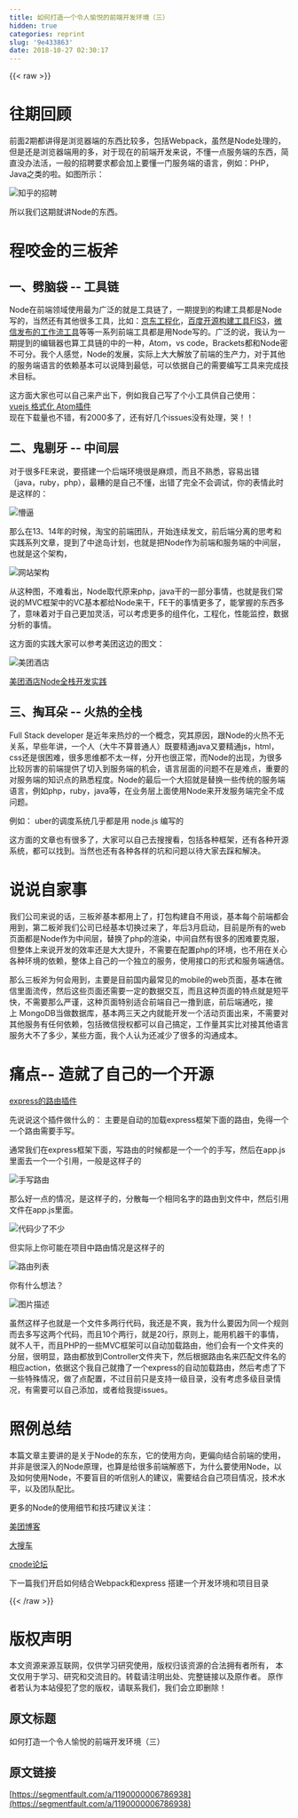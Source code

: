```yaml
---
title: 如何打造一个令人愉悦的前端开发环境（三）
hidden: true
categories: reprint
slug: '9e433863'
date: 2018-10-27 02:30:17
---
```


{{< raw >}}
<h1 id="articleHeader0">&#x5F80;&#x671F;&#x56DE;&#x987E;</h1><p>&#x524D;&#x9762;2&#x671F;&#x90FD;&#x8BB2;&#x5F97;&#x662F;&#x6D4F;&#x89C8;&#x5668;&#x7AEF;&#x7684;&#x4E1C;&#x897F;&#x6BD4;&#x8F83;&#x591A;&#xFF0C;&#x5305;&#x62EC;Webpack&#xFF0C;&#x867D;&#x7136;&#x662F;Node&#x5904;&#x7406;&#x7684;&#xFF0C;&#x4F46;&#x662F;&#x8FD8;&#x662F;&#x6D4F;&#x89C8;&#x5668;&#x7AEF;&#x7528;&#x7684;&#x591A;&#xFF0C;&#x5BF9;&#x4E8E;&#x73B0;&#x5728;&#x7684;&#x524D;&#x7AEF;&#x5F00;&#x53D1;&#x6765;&#x8BF4;&#xFF0C;&#x4E0D;&#x61C2;&#x4E00;&#x70B9;&#x670D;&#x52A1;&#x7AEF;&#x7684;&#x4E1C;&#x897F;&#xFF0C;&#x7B80;&#x76F4;&#x6CA1;&#x529E;&#x6CD5;&#x6D3B;&#xFF0C;&#x4E00;&#x822C;&#x7684;&#x62DB;&#x8058;&#x8981;&#x6C42;&#x90FD;&#x4F1A;&#x52A0;&#x4E0A;&#x8981;&#x61C2;&#x4E00;&#x95E8;&#x670D;&#x52A1;&#x7AEF;&#x7684;&#x8BED;&#x8A00;&#xFF0C;&#x4F8B;&#x5982;&#xFF1A;PHP&#xFF0C;Java&#x4E4B;&#x7C7B;&#x7684;&#x5566;&#x3002;&#x5982;&#x56FE;&#x6240;&#x793A;&#xFF1A;</p><p><span class="img-wrap"><img data-src="/img/bVCDKg" src="https://static.alili.tech/img/bVCDKg" alt="&#x77E5;&#x4E4E;&#x7684;&#x62DB;&#x8058;" title="&#x77E5;&#x4E4E;&#x7684;&#x62DB;&#x8058;" style="cursor:pointer;display:inline"></span></p><p>&#x6240;&#x4EE5;&#x6211;&#x4EEC;&#x8FD9;&#x671F;&#x5C31;&#x8BB2;Node&#x7684;&#x4E1C;&#x897F;&#x3002;</p><h1 id="articleHeader1">&#x7A0B;&#x54AC;&#x91D1;&#x7684;&#x4E09;&#x677F;&#x65A7;</h1><h2 id="articleHeader2">&#x4E00;&#x3001;&#x5288;&#x8111;&#x888B; -- &#x5DE5;&#x5177;&#x94FE;</h2><p>Node&#x5728;&#x524D;&#x7AEF;&#x9886;&#x57DF;&#x4F7F;&#x7528;&#x6700;&#x4E3A;&#x5E7F;&#x6CDB;&#x7684;&#x5C31;&#x662F;&#x5DE5;&#x5177;&#x94FE;&#x4E86;&#xFF0C;&#x4E00;&#x671F;&#x63D0;&#x5230;&#x7684;&#x6784;&#x5EFA;&#x5DE5;&#x5177;&#x90FD;&#x662F;Node&#x5199;&#x7684;&#xFF0C;&#x5F53;&#x7136;&#x8FD8;&#x6709;&#x5176;&#x4ED6;&#x5F88;&#x591A;&#x5DE5;&#x5177;&#xFF0C;&#x6BD4;&#x5982;&#xFF1A;<a href="http://gold.xitu.io/entry/57036507c4c97100591eb51e" rel="nofollow noreferrer" target="_blank">&#x4EAC;&#x4E1C;&#x5DE5;&#x7A0B;&#x5316;</a>&#xFF0C;<a href="http://fex-team.github.io/fis3/" rel="nofollow noreferrer" target="_blank">&#x767E;&#x5EA6;&#x5F00;&#x6E90;&#x6784;&#x5EFA;&#x5DE5;&#x5177;FIS3</a>&#xFF0C;<a href="https://weflow.io/" rel="nofollow noreferrer" target="_blank">&#x5FAE;&#x4FE1;&#x53D1;&#x5E03;&#x7684;&#x5DE5;&#x4F5C;&#x6D41;&#x5DE5;&#x5177;</a>&#x7B49;&#x7B49;&#x4E00;&#x7CFB;&#x5217;&#x524D;&#x7AEF;&#x5DE5;&#x5177;&#x90FD;&#x662F;&#x7528;Node&#x5199;&#x7684;&#x3002;&#x5E7F;&#x6CDB;&#x7684;&#x8BF4;&#xFF0C;&#x6211;&#x8BA4;&#x4E3A;&#x4E00;&#x671F;&#x63D0;&#x5230;&#x7684;&#x7F16;&#x8F91;&#x5668;&#x4E5F;&#x7B97;&#x5DE5;&#x5177;&#x94FE;&#x7684;&#x4E2D;&#x7684;&#x4E00;&#x79CD;&#xFF0C;Atom&#xFF0C;vs code&#xFF0C;Brackets&#x90FD;&#x548C;Node&#x5BC6;&#x4E0D;&#x53EF;&#x5206;&#x3002;&#x6211;&#x4E2A;&#x4EBA;&#x611F;&#x89C9;&#xFF0C;Node&#x7684;&#x53D1;&#x5C55;&#xFF0C;&#x5B9E;&#x9645;&#x4E0A;&#x5927;&#x5927;&#x89E3;&#x653E;&#x4E86;&#x524D;&#x7AEF;&#x7684;&#x751F;&#x4EA7;&#x529B;&#xFF0C;&#x5BF9;&#x4E8E;&#x5176;&#x4ED6;&#x7684;&#x670D;&#x52A1;&#x7AEF;&#x8BED;&#x8A00;&#x7684;&#x4F9D;&#x8D56;&#x57FA;&#x672C;&#x53EF;&#x4EE5;&#x8BF4;&#x964D;&#x5230;&#x6700;&#x4F4E;&#xFF0C;&#x53EF;&#x4EE5;&#x4F9D;&#x636E;&#x81EA;&#x5DF1;&#x7684;&#x9700;&#x8981;&#x7F16;&#x5199;&#x5DE5;&#x5177;&#x6765;&#x5B8C;&#x6210;&#x6280;&#x672F;&#x76EE;&#x6807;&#x3002;</p><p>&#x8FD9;&#x65B9;&#x9762;&#x5927;&#x5BB6;&#x4E5F;&#x53EF;&#x4EE5;&#x81EA;&#x5DF1;&#x6765;&#x4EA7;&#x51FA;&#x4E0B;&#xFF0C;&#x4F8B;&#x5982;&#x6211;&#x81EA;&#x5DF1;&#x5199;&#x4E86;&#x4E2A;&#x5C0F;&#x5DE5;&#x5177;&#x4F9B;&#x81EA;&#x5DF1;&#x4F7F;&#x7528;&#xFF1A;<br><a href="https://atom.io/packages/vue-format" rel="nofollow noreferrer" target="_blank">vuejs &#x683C;&#x5F0F;&#x5316; Atom&#x63D2;&#x4EF6;</a><br>&#x73B0;&#x5728;&#x4E0B;&#x8F7D;&#x91CF;&#x4E5F;&#x4E0D;&#x9519;&#xFF0C;&#x6709;2000&#x591A;&#x4E86;&#xFF0C;&#x8FD8;&#x6709;&#x597D;&#x51E0;&#x4E2A;issues&#x6CA1;&#x6709;&#x5904;&#x7406;&#xFF0C;&#x54ED;&#xFF01;&#xFF01;</p><h2 id="articleHeader3">&#x4E8C;&#x3001;&#x9B3C;&#x5254;&#x7259; -- &#x4E2D;&#x95F4;&#x5C42;</h2><p>&#x5BF9;&#x4E8E;&#x5F88;&#x591A;FE&#x6765;&#x8BF4;&#xFF0C;&#x8981;&#x642D;&#x5EFA;&#x4E00;&#x4E2A;&#x540E;&#x7AEF;&#x73AF;&#x5883;&#x5F88;&#x662F;&#x9EBB;&#x70E6;&#xFF0C;&#x800C;&#x4E14;&#x4E0D;&#x719F;&#x6089;&#xFF0C;&#x5BB9;&#x6613;&#x51FA;&#x9519;&#xFF08;java&#xFF0C;ruby&#xFF0C;php&#xFF09;&#xFF0C;&#x6700;&#x7CDF;&#x7684;&#x662F;&#x81EA;&#x5DF1;&#x4E0D;&#x61C2;&#xFF0C;&#x51FA;&#x9519;&#x4E86;&#x5B8C;&#x5168;&#x4E0D;&#x4F1A;&#x8C03;&#x8BD5;&#xFF0C;&#x4F60;&#x7684;&#x8868;&#x60C5;&#x6B64;&#x65F6;&#x662F;&#x8FD9;&#x6837;&#x7684;&#xFF1A;</p><p><span class="img-wrap"><img data-src="/img/bVCDKm" src="https://static.alili.tech/img/bVCDKm" alt="&#x61F5;&#x903C;" title="&#x61F5;&#x903C;" style="cursor:pointer;display:inline"></span></p><p>&#x90A3;&#x4E48;&#x5728;13&#x3001;14&#x5E74;&#x7684;&#x65F6;&#x5019;&#xFF0C;&#x6DD8;&#x5B9D;&#x7684;&#x524D;&#x7AEF;&#x56E2;&#x961F;&#xFF0C;&#x5F00;&#x59CB;&#x8FDE;&#x7EED;&#x53D1;&#x6587;&#xFF0C;&#x524D;&#x540E;&#x7AEF;&#x5206;&#x79BB;&#x7684;&#x601D;&#x8003;&#x548C;&#x5B9E;&#x8DF5;&#x7CFB;&#x5217;&#x6587;&#x7AE0;&#xFF0C;&#x63D0;&#x5230;&#x4E86;&#x4E2D;&#x9014;&#x5C9B;&#x8BA1;&#x5212;&#xFF0C;&#x4E5F;&#x5C31;&#x662F;&#x628A;Node&#x4F5C;&#x4E3A;&#x524D;&#x7AEF;&#x548C;&#x670D;&#x52A1;&#x7AEF;&#x7684;&#x4E2D;&#x95F4;&#x5C42;&#xFF0C;&#x4E5F;&#x5C31;&#x662F;&#x8FD9;&#x4E2A;&#x67B6;&#x6784;&#xFF0C;</p><p><span class="img-wrap"><img data-src="/img/bVCDKy" src="https://static.alili.tech/img/bVCDKy" alt="&#x7F51;&#x7AD9;&#x67B6;&#x6784;" title="&#x7F51;&#x7AD9;&#x67B6;&#x6784;" style="cursor:pointer;display:inline"></span></p><p>&#x4ECE;&#x8FD9;&#x79CD;&#x56FE;&#xFF0C;&#x4E0D;&#x96BE;&#x770B;&#x51FA;&#xFF0C;Node&#x53D6;&#x4EE3;&#x539F;&#x6765;php&#xFF0C;java&#x5E72;&#x7684;&#x4E00;&#x90E8;&#x5206;&#x4E8B;&#x60C5;&#xFF0C;&#x4E5F;&#x5C31;&#x662F;&#x6211;&#x4EEC;&#x5E38;&#x8BF4;&#x7684;MVC&#x6846;&#x67B6;&#x4E2D;&#x7684;VC&#x57FA;&#x672C;&#x90FD;&#x7ED9;Node&#x6765;&#x5E72;&#xFF0C;FE&#x5E72;&#x7684;&#x4E8B;&#x60C5;&#x66F4;&#x591A;&#x4E86;&#xFF0C;&#x80FD;&#x638C;&#x63E1;&#x7684;&#x4E1C;&#x897F;&#x591A;&#x4E86;&#xFF0C;&#x610F;&#x5473;&#x7740;&#x5BF9;&#x4E8E;&#x81EA;&#x5DF1;&#x66F4;&#x52A0;&#x7075;&#x6D3B;&#xFF0C;&#x53EF;&#x4EE5;&#x8003;&#x8651;&#x66F4;&#x591A;&#x7684;&#x7EC4;&#x4EF6;&#x5316;&#xFF0C;&#x5DE5;&#x7A0B;&#x5316;&#xFF0C;&#x6027;&#x80FD;&#x76D1;&#x63A7;&#xFF0C;&#x6570;&#x636E;&#x5206;&#x6790;&#x7684;&#x4E8B;&#x60C5;&#x3002;</p><p>&#x8FD9;&#x65B9;&#x9762;&#x7684;&#x5B9E;&#x8DF5;&#x5927;&#x5BB6;&#x53EF;&#x4EE5;&#x53C2;&#x8003;&#x7F8E;&#x56E2;&#x8FD9;&#x8FB9;&#x7684;&#x56FE;&#x6587;&#xFF1A;</p><p><span class="img-wrap"><img data-src="/img/bVCDKA" src="https://static.alili.tech/img/bVCDKA" alt="&#x7F8E;&#x56E2;&#x9152;&#x5E97;" title="&#x7F8E;&#x56E2;&#x9152;&#x5E97;" style="cursor:pointer"></span></p><p><a href="http://tech.meituan.com/node-fullstack-development-practice.html" rel="nofollow noreferrer" target="_blank">&#x7F8E;&#x56E2;&#x9152;&#x5E97;Node&#x5168;&#x6808;&#x5F00;&#x53D1;&#x5B9E;&#x8DF5;</a></p><h2 id="articleHeader4">&#x4E09;&#x3001;&#x638F;&#x8033;&#x6735; -- &#x706B;&#x70ED;&#x7684;&#x5168;&#x6808;</h2><p>Full Stack developer &#x662F;&#x8FD1;&#x5E74;&#x6765;&#x70ED;&#x7092;&#x7684;&#x4E00;&#x4E2A;&#x6982;&#x5FF5;&#xFF0C;&#x7A76;&#x5176;&#x539F;&#x56E0;&#xFF0C;&#x8DDF;Node&#x7684;&#x706B;&#x70ED;&#x4E0D;&#x65E0;&#x5173;&#x7CFB;&#xFF0C;&#x65E9;&#x4E9B;&#x5E74;&#x8BB2;&#xFF0C;&#x4E00;&#x4E2A;&#x4EBA;&#xFF08;&#x5927;&#x725B;&#x4E0D;&#x7B97;&#x666E;&#x901A;&#x4EBA;&#xFF09;&#x65E2;&#x8981;&#x7CBE;&#x901A;java&#x53C8;&#x8981;&#x7CBE;&#x901A;js&#xFF0C;html&#xFF0C;css&#x8FD8;&#x662F;&#x5F88;&#x56F0;&#x96BE;&#xFF0C;&#x5F88;&#x591A;&#x601D;&#x7EF4;&#x90FD;&#x4E0D;&#x592A;&#x4E00;&#x6837;&#xFF0C;&#x5206;&#x5F00;&#x4E5F;&#x5F88;&#x6B63;&#x5E38;&#xFF0C;&#x800C;Node&#x7684;&#x51FA;&#x73B0;&#xFF0C;&#x4E3A;&#x5F88;&#x591A;&#x6BD4;&#x8F83;&#x5389;&#x5BB3;&#x7684;&#x524D;&#x7AEF;&#x63D0;&#x4F9B;&#x4E86;&#x5207;&#x5165;&#x5230;&#x670D;&#x52A1;&#x7AEF;&#x7684;&#x673A;&#x4F1A;&#xFF0C;&#x8BED;&#x8A00;&#x5C42;&#x9762;&#x7684;&#x95EE;&#x9898;&#x4E0D;&#x5728;&#x662F;&#x96BE;&#x70B9;&#xFF0C;&#x91CD;&#x8981;&#x7684;&#x5BF9;&#x670D;&#x52A1;&#x7AEF;&#x7684;&#x77E5;&#x8BC6;&#x70B9;&#x7684;&#x719F;&#x6089;&#x7A0B;&#x5EA6;&#x3002;Node&#x7684;&#x6700;&#x540E;&#x4E00;&#x4E2A;&#x5927;&#x62DB;&#x5C31;&#x662F;&#x66FF;&#x6362;&#x4E00;&#x4E9B;&#x4F20;&#x7EDF;&#x7684;&#x670D;&#x52A1;&#x7AEF;&#x8BED;&#x8A00;&#xFF0C;&#x4F8B;&#x5982;php&#xFF0C;ruby&#xFF0C;java&#x7B49;&#xFF0C;&#x5728;&#x4E1A;&#x52A1;&#x5C42;&#x4E0A;&#x9762;&#x4F7F;&#x7528;Node&#x6765;&#x5F00;&#x53D1;&#x670D;&#x52A1;&#x7AEF;&#x5B8C;&#x5168;&#x4E0D;&#x6210;&#x95EE;&#x9898;&#x3002;</p><p>&#x4F8B;&#x5982;&#xFF1A; uber&#x7684;&#x8C03;&#x5EA6;&#x7CFB;&#x7EDF;&#x51E0;&#x4E4E;&#x90FD;&#x662F;&#x7528; node.js &#x7F16;&#x5199;&#x7684;</p><p>&#x8FD9;&#x65B9;&#x9762;&#x7684;&#x6587;&#x7AE0;&#x4E5F;&#x6709;&#x5F88;&#x591A;&#x4E86;&#xFF0C;&#x5927;&#x5BB6;&#x53EF;&#x4EE5;&#x81EA;&#x5DF1;&#x53BB;&#x641C;&#x641C;&#x770B;&#xFF0C;&#x5305;&#x62EC;&#x5404;&#x79CD;&#x6846;&#x67B6;&#xFF0C;&#x8FD8;&#x6709;&#x5404;&#x79CD;&#x5F00;&#x6E90;&#x7CFB;&#x7EDF;&#xFF0C;&#x90FD;&#x53EF;&#x4EE5;&#x627E;&#x5230;&#x3002;&#x5F53;&#x7136;&#x4E5F;&#x8FD8;&#x6709;&#x5404;&#x79CD;&#x5404;&#x6837;&#x7684;&#x5751;&#x548C;&#x95EE;&#x9898;&#x4EE5;&#x5F85;&#x5927;&#x5BB6;&#x53BB;&#x8E29;&#x548C;&#x89E3;&#x51B3;&#x3002;</p><h1 id="articleHeader5">&#x8BF4;&#x8BF4;&#x81EA;&#x5BB6;&#x4E8B;</h1><p>&#x6211;&#x4EEC;&#x516C;&#x53F8;&#x6765;&#x8BF4;&#x7684;&#x8BDD;&#xFF0C;&#x4E09;&#x677F;&#x65A7;&#x57FA;&#x672C;&#x90FD;&#x7528;&#x4E0A;&#x4E86;&#xFF0C;&#x6253;&#x5305;&#x6784;&#x5EFA;&#x81EA;&#x4E0D;&#x7528;&#x8C08;&#xFF0C;&#x57FA;&#x672C;&#x6BCF;&#x4E2A;&#x524D;&#x7AEF;&#x90FD;&#x4F1A;&#x7528;&#x5230;&#xFF0C;&#x7B2C;&#x4E8C;&#x677F;&#x65A7;&#x6211;&#x4EEC;&#x516C;&#x53F8;&#x5DF2;&#x7ECF;&#x57FA;&#x672C;&#x5207;&#x6362;&#x8FC7;&#x6765;&#x4E86;&#xFF0C;&#x5E74;&#x540E;3&#x6708;&#x542F;&#x52A8;&#xFF0C;&#x76EE;&#x524D;&#x662F;&#x6240;&#x6709;&#x7684;web&#x9875;&#x9762;&#x90FD;&#x662F;Node&#x4F5C;&#x4E3A;&#x4E2D;&#x95F4;&#x5C42;&#xFF0C;&#x66FF;&#x6362;&#x4E86;php&#x7684;&#x6E32;&#x67D3;&#xFF0C;&#x4E2D;&#x95F4;&#x81EA;&#x7136;&#x6709;&#x5F88;&#x591A;&#x7684;&#x56F0;&#x96BE;&#x8981;&#x514B;&#x670D;&#xFF0C;&#x4F46;&#x6574;&#x4F53;&#x4E0A;&#x6765;&#x8BF4;&#x5F00;&#x53D1;&#x7684;&#x6548;&#x7387;&#x8FD8;&#x662F;&#x5927;&#x5927;&#x63D0;&#x5347;&#xFF0C;&#x4E0D;&#x9700;&#x8981;&#x5728;&#x914D;&#x7F6E;php&#x7684;&#x73AF;&#x5883;&#xFF0C;&#x4E5F;&#x4E0D;&#x7528;&#x5728;&#x5173;&#x5FC3;&#x5404;&#x79CD;&#x73AF;&#x5883;&#x7684;&#x4F9D;&#x8D56;&#xFF0C;&#x6574;&#x4F53;&#x4E0A;&#x81EA;&#x5DF1;&#x7684;&#x4E00;&#x4E2A;&#x72EC;&#x7ACB;&#x7684;&#x670D;&#x52A1;&#xFF0C;&#x4F7F;&#x7528;&#x63A5;&#x53E3;&#x7684;&#x5F62;&#x5F0F;&#x548C;&#x670D;&#x52A1;&#x7AEF;&#x901A;&#x4FE1;&#x3002;</p><p>&#x90A3;&#x4E48;&#x4E09;&#x677F;&#x65A7;&#x4E3A;&#x4F55;&#x4F1A;&#x7528;&#x5230;&#xFF0C;&#x4E3B;&#x8981;&#x662F;&#x76EE;&#x524D;&#x56FD;&#x5185;&#x6700;&#x5E38;&#x89C1;&#x7684;mobile&#x7684;web&#x9875;&#x9762;&#xFF0C;&#x57FA;&#x672C;&#x5728;&#x5FAE;&#x4FE1;&#x91CC;&#x9762;&#x6D41;&#x4F20;&#xFF0C;&#x7136;&#x540E;&#x8FD9;&#x4E9B;&#x9875;&#x9762;&#x8FD8;&#x9700;&#x8981;&#x4E00;&#x5B9A;&#x7684;&#x6570;&#x636E;&#x4EA4;&#x4E92;&#xFF0C;&#x800C;&#x4E14;&#x8FD9;&#x79CD;&#x9875;&#x9762;&#x7684;&#x7279;&#x70B9;&#x5C31;&#x662F;&#x77ED;&#x5E73;&#x5FEB;&#xFF0C;&#x4E0D;&#x9700;&#x8981;&#x90A3;&#x4E48;&#x4E25;&#x8C28;&#xFF0C;&#x8FD9;&#x79CD;&#x9875;&#x9762;&#x7279;&#x522B;&#x9002;&#x5408;&#x524D;&#x7AEF;&#x81EA;&#x5DF1;&#x4E00;&#x64B8;&#x5230;&#x5E95;&#xFF0C;&#x524D;&#x540E;&#x7AEF;&#x901A;&#x5403;&#xFF0C;&#x63A5;&#x4E0A;&#xA0;MongoDB&#x5F53;&#x505A;&#x6570;&#x636E;&#x5E93;&#xFF0C;&#x57FA;&#x672C;&#x4E24;&#x4E09;&#x5929;&#x4E4B;&#x5185;&#x5C31;&#x80FD;&#x5F00;&#x53D1;&#x4E00;&#x4E2A;&#x6D3B;&#x52A8;&#x9875;&#x9762;&#x51FA;&#x6765;&#xFF0C;&#x4E0D;&#x9700;&#x8981;&#x5BF9;&#x5176;&#x4ED6;&#x670D;&#x52A1;&#x6709;&#x4EFB;&#x4F55;&#x4F9D;&#x8D56;&#xFF0C;&#x5305;&#x62EC;&#x5FAE;&#x4FE1;&#x6388;&#x6743;&#x90FD;&#x53EF;&#x4EE5;&#x81EA;&#x5DF1;&#x641E;&#x5B9A;&#xFF0C;&#x5DE5;&#x4F5C;&#x91CF;&#x5176;&#x5B9E;&#x6BD4;&#x5BF9;&#x63A5;&#x5176;&#x4ED6;&#x8BED;&#x8A00;&#x670D;&#x52A1;&#x5927;&#x4E0D;&#x4E86;&#x591A;&#x5C11;&#xFF0C;&#x67D0;&#x4E9B;&#x65B9;&#x9762;&#xFF0C;&#x6211;&#x4E2A;&#x4EBA;&#x8BA4;&#x4E3A;&#x8FD8;&#x51CF;&#x5C11;&#x4E86;&#x5F88;&#x591A;&#x7684;&#x6C9F;&#x901A;&#x6210;&#x672C;&#x3002;</p><h1 id="articleHeader6">&#x75DB;&#x70B9;-- &#x9020;&#x5C31;&#x4E86;&#x81EA;&#x5DF1;&#x7684;&#x4E00;&#x4E2A;&#x5F00;&#x6E90;</h1><p><a href="https://www.npmjs.com/package/express-auto-router" rel="nofollow noreferrer" target="_blank">express&#x7684;&#x8DEF;&#x7531;&#x63D2;&#x4EF6;</a></p><p>&#x5148;&#x8BF4;&#x8BF4;&#x8FD9;&#x4E2A;&#x63D2;&#x4EF6;&#x505A;&#x4EC0;&#x4E48;&#x7684;&#xFF1A; &#x4E3B;&#x8981;&#x662F;&#x81EA;&#x52A8;&#x7684;&#x52A0;&#x8F7D;express&#x6846;&#x67B6;&#x4E0B;&#x9762;&#x7684;&#x8DEF;&#x7531;&#xFF0C;&#x514D;&#x5F97;&#x4E00;&#x4E2A;&#x4E00;&#x4E2A;&#x8DEF;&#x7531;&#x9700;&#x8981;&#x624B;&#x5199;&#x3002;</p><p>&#x901A;&#x5E38;&#x6211;&#x4EEC;&#x5728;express&#x6846;&#x67B6;&#x4E0B;&#x9762;&#xFF0C;&#x5199;&#x8DEF;&#x7531;&#x7684;&#x65F6;&#x5019;&#x90FD;&#x662F;&#x4E00;&#x4E2A;&#x4E00;&#x4E2A;&#x7684;&#x624B;&#x5199;&#xFF0C;&#x7136;&#x540E;&#x5728;app.js&#x91CC;&#x9762;&#x53BB;&#x4E00;&#x4E2A;&#x4E00;&#x4E2A;&#x5F15;&#x7528;&#xFF0C;&#x4E00;&#x822C;&#x662F;&#x8FD9;&#x6837;&#x5B50;&#x7684;</p><p><span class="img-wrap"><img data-src="/img/bVCDKH" src="https://static.alili.tech/img/bVCDKH" alt="&#x624B;&#x5199;&#x8DEF;&#x7531;" title="&#x624B;&#x5199;&#x8DEF;&#x7531;" style="cursor:pointer;display:inline"></span></p><p>&#x90A3;&#x4E48;&#x597D;&#x4E00;&#x70B9;&#x7684;&#x60C5;&#x51B5;&#xFF0C;&#x662F;&#x8FD9;&#x6837;&#x5B50;&#x7684;&#xFF0C;&#x5206;&#x6563;&#x6BCF;&#x4E00;&#x4E2A;&#x76F8;&#x540C;&#x540D;&#x5B57;&#x7684;&#x8DEF;&#x7531;&#x5230;&#x6587;&#x4EF6;&#x4E2D;&#xFF0C;&#x7136;&#x540E;&#x5F15;&#x7528;&#x6587;&#x4EF6;&#x5728;app.js&#x91CC;&#x9762;&#x3002;</p><p><span class="img-wrap"><img data-src="/img/bVCDKI" src="https://static.alili.tech/img/bVCDKI" alt="&#x4EE3;&#x7801;&#x5C11;&#x4E86;&#x4E0D;&#x5C11;" title="&#x4EE3;&#x7801;&#x5C11;&#x4E86;&#x4E0D;&#x5C11;" style="cursor:pointer;display:inline"></span></p><p>&#x4F46;&#x5B9E;&#x9645;&#x4E0A;&#x4F60;&#x53EF;&#x80FD;&#x5728;&#x9879;&#x76EE;&#x4E2D;&#x8DEF;&#x7531;&#x60C5;&#x51B5;&#x662F;&#x8FD9;&#x6837;&#x5B50;&#x7684;</p><p><span class="img-wrap"><img data-src="/img/bVCDKN" src="https://static.alili.tech/img/bVCDKN" alt="&#x8DEF;&#x7531;&#x5217;&#x8868;" title="&#x8DEF;&#x7531;&#x5217;&#x8868;" style="cursor:pointer"></span></p><p>&#x4F60;&#x6709;&#x4EC0;&#x4E48;&#x60F3;&#x6CD5;&#xFF1F;</p><p><span class="img-wrap"><img data-src="/img/bVCDKT" src="https://static.alili.tech/img/bVCDKT" alt="&#x56FE;&#x7247;&#x63CF;&#x8FF0;" title="&#x56FE;&#x7247;&#x63CF;&#x8FF0;" style="cursor:pointer;display:inline"></span></p><p>&#x867D;&#x7136;&#x8FD9;&#x6837;&#x5B50;&#x4E5F;&#x5C31;&#x662F;&#x4E00;&#x4E2A;&#x6587;&#x4EF6;&#x591A;&#x4E24;&#x884C;&#x4EE3;&#x7801;&#xFF0C;&#x6211;&#x8FD8;&#x662F;&#x4E0D;&#x723D;&#xFF0C;&#x6211;&#x4E3A;&#x4EC0;&#x4E48;&#x8981;&#x56E0;&#x4E3A;&#x540C;&#x4E00;&#x4E2A;&#x89C4;&#x5219;&#x800C;&#x53BB;&#x591A;&#x5199;&#x8FD9;&#x4E24;&#x4E2A;&#x4EE3;&#x7801;&#xFF0C;&#x800C;&#x4E14;10&#x4E2A;&#x4E24;&#x884C;&#xFF0C;&#x5C31;&#x662F;20&#x884C;&#xFF0C;&#x539F;&#x5219;&#x4E0A;&#xFF0C;&#x80FD;&#x7528;&#x673A;&#x5668;&#x5E72;&#x7684;&#x4E8B;&#x60C5;&#xFF0C;&#x5C31;&#x4E0D;&#x4EBA;&#x5E72;&#xFF0C;&#x800C;&#x4E14;PHP&#x7684;&#x4E00;&#x4E9B;MVC&#x6846;&#x67B6;&#x53EF;&#x4EE5;&#x81EA;&#x52A8;&#x52A0;&#x8F7D;&#x8DEF;&#x7531;&#xFF0C;&#x4ED6;&#x4EEC;&#x4F1A;&#x6709;&#x4E00;&#x4E2A;&#x6587;&#x4EF6;&#x5939;&#x7684;&#x5206;&#x5C42;&#xFF0C;&#x5F88;&#x660E;&#x663E;&#xFF0C;&#x8DEF;&#x7531;&#x90FD;&#x653E;&#x5230;Controller&#x6587;&#x4EF6;&#x5939;&#x4E0B;&#xFF0C;&#x7136;&#x540E;&#x6839;&#x636E;&#x8DEF;&#x7531;&#x540D;&#x6765;&#x5339;&#x914D;&#x6587;&#x4EF6;&#x540D;&#x7684;&#x76F8;&#x5E94;action&#xFF0C;&#x4F9D;&#x636E;&#x8FD9;&#x4E2A;&#x6211;&#x81EA;&#x5DF1;&#x5C31;&#x64B8;&#x4E86;&#x4E00;&#x4E2A;express&#x7684;&#x81EA;&#x52A8;&#x52A0;&#x8F7D;&#x8DEF;&#x7531;&#xFF0C;&#x7136;&#x540E;&#x8003;&#x8651;&#x4E86;&#x4E0B;&#x4E00;&#x4E9B;&#x7279;&#x6B8A;&#x60C5;&#x51B5;&#xFF0C;&#x505A;&#x4E86;&#x70B9;&#x914D;&#x7F6E;&#xFF0C;&#x4E0D;&#x8FC7;&#x76EE;&#x524D;&#x53EA;&#x662F;&#x652F;&#x6301;&#x4E00;&#x7EA7;&#x76EE;&#x5F55;&#xFF0C;&#x6CA1;&#x6709;&#x8003;&#x8651;&#x591A;&#x7EA7;&#x76EE;&#x5F55;&#x60C5;&#x51B5;&#xFF0C;&#x6709;&#x9700;&#x8981;&#x53EF;&#x4EE5;&#x81EA;&#x5DF1;&#x6DFB;&#x52A0;&#xFF0C;&#x6216;&#x8005;&#x7ED9;&#x6211;&#x63D0;issues&#x3002;</p><h1 id="articleHeader7">&#x7167;&#x4F8B;&#x603B;&#x7ED3;</h1><p>&#x672C;&#x7BC7;&#x6587;&#x7AE0;&#x4E3B;&#x8981;&#x8BB2;&#x7684;&#x662F;&#x5173;&#x4E8E;Node&#x7684;&#x4E1C;&#x4E1C;&#xFF0C;&#x5B83;&#x7684;&#x4F7F;&#x7528;&#x65B9;&#x5411;&#xFF0C;&#x66F4;&#x504F;&#x5411;&#x7ED3;&#x5408;&#x524D;&#x7AEF;&#x7684;&#x4F7F;&#x7528;&#xFF0C;&#x5E76;&#x975E;&#x662F;&#x5F88;&#x6DF1;&#x5165;&#x7684;Node&#x539F;&#x7406;&#xFF0C;&#x4E5F;&#x7B97;&#x662F;&#x7ED9;&#x5F88;&#x591A;&#x524D;&#x7AEF;&#x89E3;&#x60D1;&#x4E0B;&#xFF0C;&#x4E3A;&#x4EC0;&#x4E48;&#x8981;&#x4F7F;&#x7528;Node&#xFF0C;&#x4EE5;&#x53CA;&#x5982;&#x4F55;&#x4F7F;&#x7528;Node&#xFF0C;&#x4E0D;&#x8981;&#x76F2;&#x76EE;&#x7684;&#x542C;&#x4FE1;&#x522B;&#x4EBA;&#x7684;&#x5EFA;&#x8BAE;&#xFF0C;&#x9700;&#x8981;&#x7ED3;&#x5408;&#x81EA;&#x5DF1;&#x9879;&#x76EE;&#x60C5;&#x51B5;&#xFF0C;&#x6280;&#x672F;&#x6C34;&#x5E73;&#xFF0C;&#x4EE5;&#x53CA;&#x56E2;&#x961F;&#x914D;&#x6BD4;&#x3002;</p><p>&#x66F4;&#x591A;&#x7684;Node&#x7684;&#x4F7F;&#x7528;&#x7EC6;&#x8282;&#x548C;&#x6280;&#x5DE7;&#x5EFA;&#x8BAE;&#x5173;&#x6CE8;&#xFF1A;</p><p><a href="http://tech.meituan.com/" rel="nofollow noreferrer" target="_blank">&#x7F8E;&#x56E2;&#x535A;&#x5BA2;</a></p><p><a href="http://f2e.souche.com/blog/" rel="nofollow noreferrer" target="_blank">&#x5927;&#x641C;&#x8F66;</a></p><p><a href="https://cnodejs.org/" rel="nofollow noreferrer" target="_blank">cnode&#x8BBA;&#x575B;</a></p><p>&#x4E0B;&#x4E00;&#x7BC7;&#x6211;&#x4EEC;&#x5F00;&#x542F;&#x5982;&#x4F55;&#x7ED3;&#x5408;Webpack&#x548C;express &#x642D;&#x5EFA;&#x4E00;&#x4E2A;&#x5F00;&#x53D1;&#x73AF;&#x5883;&#x548C;&#x9879;&#x76EE;&#x76EE;&#x5F55;</p>
{{< /raw >}}

# 版权声明
本文资源来源互联网，仅供学习研究使用，版权归该资源的合法拥有者所有，
本文仅用于学习、研究和交流目的。转载请注明出处、完整链接以及原作者。
原作者若认为本站侵犯了您的版权，请联系我们，我们会立即删除！

## 原文标题
如何打造一个令人愉悦的前端开发环境（三）

## 原文链接
[https://segmentfault.com/a/1190000006786938](https://segmentfault.com/a/1190000006786938)

